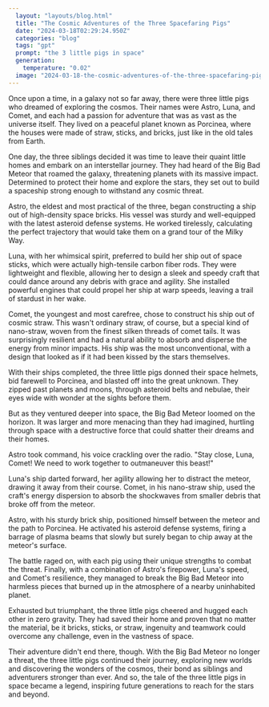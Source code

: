 ```yaml
---
  layout: "layouts/blog.html"
  title: "The Cosmic Adventures of the Three Spacefaring Pigs"
  date: "2024-03-18T02:29:24.950Z"
  categories: "blog"
  tags: "gpt"
  prompt: "the 3 little pigs in space"
  generation: 
    temperature: "0.02"
  image: "2024-03-18-the-cosmic-adventures-of-the-three-spacefaring-pigs.webp"
---
```

Once upon a time, in a galaxy not so far away, there were three little pigs who dreamed of exploring the cosmos. Their names were Astro, Luna, and Comet, and each had a passion for adventure that was as vast as the universe itself. They lived on a peaceful planet known as Porcinea, where the houses were made of straw, sticks, and bricks, just like in the old tales from Earth.

One day, the three siblings decided it was time to leave their quaint little homes and embark on an interstellar journey. They had heard of the Big Bad Meteor that roamed the galaxy, threatening planets with its massive impact. Determined to protect their home and explore the stars, they set out to build a spaceship strong enough to withstand any cosmic threat.

Astro, the eldest and most practical of the three, began constructing a ship out of high-density space bricks. His vessel was sturdy and well-equipped with the latest asteroid defense systems. He worked tirelessly, calculating the perfect trajectory that would take them on a grand tour of the Milky Way.

Luna, with her whimsical spirit, preferred to build her ship out of space sticks, which were actually high-tensile carbon fiber rods. They were lightweight and flexible, allowing her to design a sleek and speedy craft that could dance around any debris with grace and agility. She installed powerful engines that could propel her ship at warp speeds, leaving a trail of stardust in her wake.

Comet, the youngest and most carefree, chose to construct his ship out of cosmic straw. This wasn't ordinary straw, of course, but a special kind of nano-straw, woven from the finest silken threads of comet tails. It was surprisingly resilient and had a natural ability to absorb and disperse the energy from minor impacts. His ship was the most unconventional, with a design that looked as if it had been kissed by the stars themselves.

With their ships completed, the three little pigs donned their space helmets, bid farewell to Porcinea, and blasted off into the great unknown. They zipped past planets and moons, through asteroid belts and nebulae, their eyes wide with wonder at the sights before them.

But as they ventured deeper into space, the Big Bad Meteor loomed on the horizon. It was larger and more menacing than they had imagined, hurtling through space with a destructive force that could shatter their dreams and their homes.

Astro took command, his voice crackling over the radio. "Stay close, Luna, Comet! We need to work together to outmaneuver this beast!"

Luna's ship darted forward, her agility allowing her to distract the meteor, drawing it away from their course. Comet, in his nano-straw ship, used the craft's energy dispersion to absorb the shockwaves from smaller debris that broke off from the meteor.

Astro, with his sturdy brick ship, positioned himself between the meteor and the path to Porcinea. He activated his asteroid defense systems, firing a barrage of plasma beams that slowly but surely began to chip away at the meteor's surface.

The battle raged on, with each pig using their unique strengths to combat the threat. Finally, with a combination of Astro's firepower, Luna's speed, and Comet's resilience, they managed to break the Big Bad Meteor into harmless pieces that burned up in the atmosphere of a nearby uninhabited planet.

Exhausted but triumphant, the three little pigs cheered and hugged each other in zero gravity. They had saved their home and proven that no matter the material, be it bricks, sticks, or straw, ingenuity and teamwork could overcome any challenge, even in the vastness of space.

Their adventure didn't end there, though. With the Big Bad Meteor no longer a threat, the three little pigs continued their journey, exploring new worlds and discovering the wonders of the cosmos, their bond as siblings and adventurers stronger than ever. And so, the tale of the three little pigs in space became a legend, inspiring future generations to reach for the stars and beyond.
